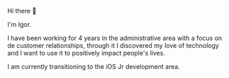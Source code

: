 Hi there 👋

I'm Igor.

I have been working for 4 years in the administrative area with a focus on de customer relationships, 
through it I discovered my love of technology and I want to use it to positively impact people's lives. 

I am currently transitioning to the iOS Jr development area. 
